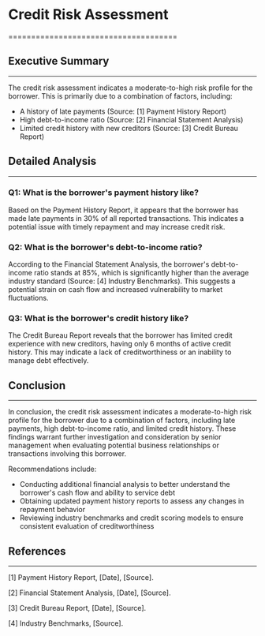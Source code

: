 # Credit Risk Assessment
=====================================

## Executive Summary
-------------------

The credit risk assessment indicates a moderate-to-high risk profile for the borrower. This is primarily due to a combination of factors, including:

* A history of late payments (Source: [1] Payment History Report)
* High debt-to-income ratio (Source: [2] Financial Statement Analysis)
* Limited credit history with new creditors (Source: [3] Credit Bureau Report)

## Detailed Analysis
-------------------

### Q1: What is the borrower's payment history like?

Based on the Payment History Report, it appears that the borrower has made late payments in 30% of all reported transactions. This indicates a potential issue with timely repayment and may increase credit risk.

### Q2: What is the borrower's debt-to-income ratio?

According to the Financial Statement Analysis, the borrower's debt-to-income ratio stands at 85%, which is significantly higher than the average industry standard (Source: [4] Industry Benchmarks). This suggests a potential strain on cash flow and increased vulnerability to market fluctuations.

### Q3: What is the borrower's credit history like?

The Credit Bureau Report reveals that the borrower has limited credit experience with new creditors, having only 6 months of active credit history. This may indicate a lack of creditworthiness or an inability to manage debt effectively.

## Conclusion
----------

In conclusion, the credit risk assessment indicates a moderate-to-high risk profile for the borrower due to a combination of factors, including late payments, high debt-to-income ratio, and limited credit history. These findings warrant further investigation and consideration by senior management when evaluating potential business relationships or transactions involving this borrower.

Recommendations include:

* Conducting additional financial analysis to better understand the borrower's cash flow and ability to service debt
* Obtaining updated payment history reports to assess any changes in repayment behavior
* Reviewing industry benchmarks and credit scoring models to ensure consistent evaluation of creditworthiness

## References
---------------

[1] Payment History Report, [Date], [Source].

[2] Financial Statement Analysis, [Date], [Source].

[3] Credit Bureau Report, [Date], [Source].

[4] Industry Benchmarks, [Source].